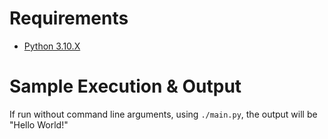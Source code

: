 # Requirements
* [Python 3.10.X](https://www.python.org/)

# Sample Execution & Output
If run without command line arguments, using `./main.py`, the output will be "Hello World!"

